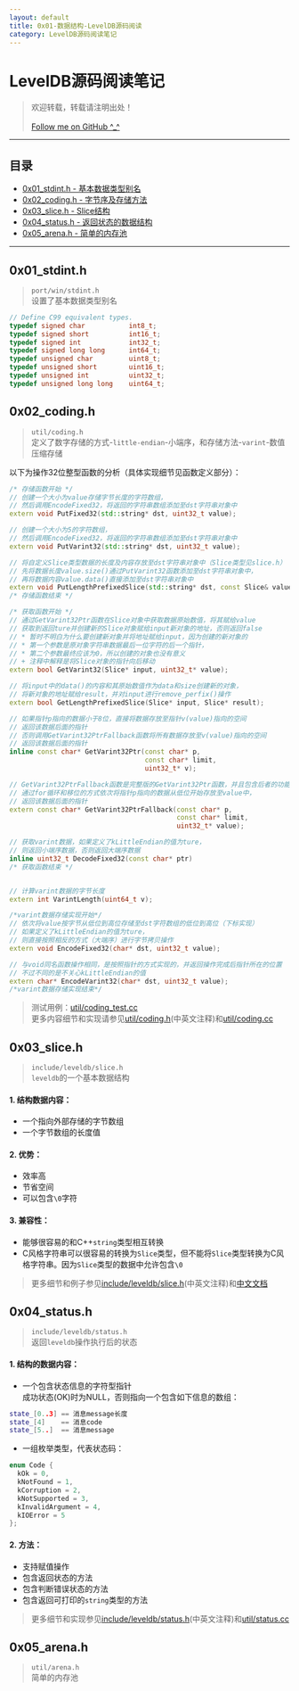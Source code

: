 ```yaml
---
layout: default
title: 0x01-数据结构-LevelDB源码阅读
category: LevelDB源码阅读笔记
---
```


# LevelDB源码阅读笔记

> 欢迎转载，转载请注明出处！<br><br>
> [Follow me on GitHub ^\_^](http://github.com/KevinsBobo/)

---

## 目录

+ [0x01\_stdint.h - 基本数据类型别名](#0x01_stdinth)
+ [0x02\_coding.h - 字节序及存储方法](#0x02_codingh)
+ [0x03\_slice.h - Slice结构](#0x03_sliceh)
+ [0x04\_status.h - 返回状态的数据结构](#0x04_statush)
+ [0x05\_arena.h - 简单的内存池](#0x05_arenah)

---
<span id="0x01_stdinth"></span>

## 0x01\_stdint.h

> `port/win/stdint.h`<br>
> 设置了基本数据类型别名

```cpp
// Define C99 equivalent types.
typedef signed char           int8_t;
typedef signed short          int16_t;
typedef signed int            int32_t;
typedef signed long long      int64_t;
typedef unsigned char         uint8_t;
typedef unsigned short        uint16_t;
typedef unsigned int          uint32_t;
typedef unsigned long long    uint64_t;
```

<span id="0x02_codingh"></span>

## 0x02\_coding.h

> `util/coding.h`<br>
> 定义了数字存储的方式-`little-endian`-小端序，和存储方法-`varint`-数值压缩存储

以下为操作32位整型函数的分析（具体实现细节见函数定义部分）：

```cpp
/* 存储函数开始 */
// 创建一个大小为value存储字节长度的字符数组，
// 然后调用EncodeFixed32，将返回的字符串数组添加至dst字符串对象中
extern void PutFixed32(std::string* dst, uint32_t value);

// 创建一个大小为5的字符数组，
// 然后调用EncodeFixed32，将返回的字符串数组添加至dst字符串对象中
extern void PutVarint32(std::string* dst, uint32_t value);

// 将自定义Slice类型数据的长度及内容存放至dst字符串对象中（Slice类型见slice.h）
// 先将数据长度value.size()通过PutVarint32函数添加至dst字符串对象中，
// 再将数据内容value.data()直接添加至dst字符串对象中
extern void PutLengthPrefixedSlice(std::string* dst, const Slice& value);
/* 存储函数结束 */

/* 获取函数开始 */
// 通过GetVarint32Ptr函数在Slice对象中获取数据原始数值，将其赋给value
// 获取到返回ture并创建新的Slice对象赋给input新对象的地址，否则返回false
// * 暂时不明白为什么要创建新对象并将地址赋给input，因为创建的新对象的
// * 第一个参数是原对象字符串数据最后一位字符的后一个指针，
// * 第二个参数最终应该为0，所以创建的对象也没有意义
// + 注释中解释是将Slice对象的指针向后移动
extern bool GetVarint32(Slice* input, uint32_t* value);

// 将input中的data()的内容和其原始数值作为data和size创建新的对象，
// 将新对象的地址赋给result，并对input进行remove_perfix()操作
extern bool GetLengthPrefixedSlice(Slice* input, Slice* result);

// 如果指针p指向的数据小于8位，直接将数据存放至指针v(value)指向的空间
// 返回该数据后面的指针
// 否则调用GetVarint32PtrFallback函数将所有数据存放至v(value)指向的空间
// 返回该数据后面的指针
inline const char* GetVarint32Ptr(const char* p,
                                  const char* limit,
                                  uint32_t* v);

// GetVarint32PtrFallback函数是完整版的GetVarint32Ptr函数，并且包含后者的功能
// 通过for循环和移位的方式依次将指针p指向的数据从低位开始存放至value中，
// 返回该数据后面的指针
extern const char* GetVarint32PtrFallback(const char* p,
                                          const char* limit,
                                          uint32_t* value);

// 获取varint数据，如果定义了kLittleEndian的值为ture，
// 则返回小端序数据，否则返回大端序数据
inline uint32_t DecodeFixed32(const char* ptr)
/* 获取函数结束 */


// 计算varint数据的字节长度
extern int VarintLength(uint64_t v);

/*varint数据存储实现开始*/
// 依次将value按字节从低位到高位存储至dst字符数组的低位到高位（下标实现）
// 如果定义了kLittleEndian的值为ture，
// 则直接按照相反的方式（大端序）进行字节拷贝操作
extern void EncodeFixed32(char* dst, uint32_t value);

// 与void同名函数操作相同，是按照指针的方式实现的，并返回操作完成后指针所在的位置
// 不过不同的是不关心kLittleEndian的值
extern char* EncodeVarint32(char* dst, uint32_t value);
/*varint数据存储实现结束*/
```

> 测试用例：[util/coding\_test.cc](https://github.com/KevinsBobo/leveldb/blob/master/util/coding_test.cc)<br>
> 更多内容细节和实现请参见[util/coding.h](https://github.com/KevinsBobo/leveldb/blob/master/util/coding.h)(中英文注释)和[util/coding.cc](https://github.com/KevinsBobo/leveldb/blob/master/util/coding.cc)

<span id="0x03_sliceh"></span>

## 0x03\_slice.h

> `include/leveldb/slice.h`<br>
> `leveldb`的一个基本数据结构

#### 1. 结构数据内容：

+ 一个指向外部存储的字节数组
+ 一个字节数组的长度值

#### 2. 优势：

+ 效率高
+ 节省空间
+ 可以包含`\0`字符

#### 3. 兼容性：

+ 能够很容易的和C++`string`类型相互转换
+ C风格字符串可以很容易的转换为`Slice`类型，但不能将`Slice`类型转换为C风格字符串。因为`Slice`类型的数据中允许包含`\0`

> 更多细节和例子参见[include/leveldb/slice.h](https://github.com/KevinsBobo/leveldb/blob/master/include/leveldb/slice.h)(中英文注释)和[中文文档](http://kevins.pro/blog/leveldb_chinese_doc/)

<span id="0x04_statush"></span>

## 0x04\_status.h

> `include/leveldb/status.h`<br>
> 返回`leveldb`操作执行后的状态

#### 1. 结构的数据内容：

+ 一个包含状态信息的字符型指针<br>成功状态(OK)时为NULL，否则指向一个包含如下信息的数组：

```cpp
state_[0..3] == 消息message长度
state_[4]    == 消息code
state_[5..]  == 消息message
```

+ 一组枚举类型，代表状态码：

```cpp
enum Code {
  kOk = 0,
  kNotFound = 1,
  kCorruption = 2,
  kNotSupported = 3,
  kInvalidArgument = 4,
  kIOError = 5
};
```

#### 2. 方法：

+ 支持赋值操作
+ 包含返回状态的方法
+ 包含判断错误状态的方法
+ 包含返回可打印的`string`类型的方法

> 更多细节和实现参见[include/leveldb/status.h](https://github.com/KevinsBobo/leveldb/blob/master/include/leveldb/status.h)(中英文注释)和[util/status.cc](https://github.com/KevinsBobo/leveldb/blob/master/util/status.cc)

<span id="0x05_arenah"></span>

## 0x05\_arena.h

> `util/arena.h`<br>
> 简单的内存池
